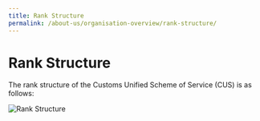 ```yaml
---
title: Rank Structure
permalink: /about-us/organisation-overview/rank-structure/
---
```

# Rank Structure

The rank structure of the Customs Unified Scheme of Service (CUS) is as follows:

![Rank Structure](/images/about-us/2022-10%20rank%20structure%20(updated%201%20nov%202022).jpg)